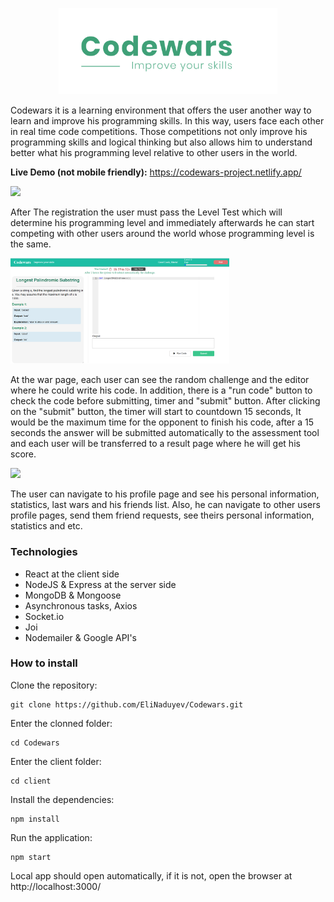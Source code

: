 <p align="center"><img src="screenshots/codewars_logo.png" heigth="350" width="350"/></p>

Codewars it is a learning environment that offers the user another way to learn and improve his programming skills. In this way, users face each other in real time code competitions. Those competitions not only improve his programming skills and logical thinking but also allows him to understand better what his programming level relative to other users in the world.

**Live Demo (not mobile friendly):** https://codewars-project.netlify.app/

<img src="screenshots/home_page.png" heigth="350" width="350"/>

After The registration the user must pass the Level Test which will determine his programming level and immediately afterwards he can start competing with other users around the world whose programming level is the same.

<img src="screenshots/war_room .png" heigth="350" width="350"/>

At the war page, each user can see the random challenge and the editor where he could write his code. In addition, there is a "run code" button to check the code before submitting, timer and "submit" button. After clicking on the "submit" button, the timer will start to countdown 15 seconds, It would be the maximum time for the opponent to finish his code, after a 15 seconds the answer will be submitted automatically to the assessment tool and each user will be transferred to a result page where he will get his score.

<img src="screenshots/profile_page.png" heigth="350" width="350"/>

The user can navigate to his profile page and see his personal information, statistics, last wars and his friends list. Also, he can navigate to other users profile pages, send them friend requests, see theirs personal information, statistics and etc.

### Technologies
* React at the client side
* NodeJS & Express at the server side
* MongoDB & Mongoose
* Asynchronous tasks, Axios
* Socket.io
* Joi
* Nodemailer & Google API's

### How to install
Clone the repository:
```
git clone https://github.com/EliNaduyev/Codewars.git
```
Enter the clonned folder:
```
cd Codewars
```
Enter the client folder:
```
cd client
```
Install the dependencies:
```
npm install
```
Run the application:
```
npm start
```
Local app should open automatically, if it is not, open the browser at http://localhost:3000/

